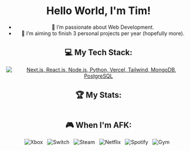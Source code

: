 <div align="center">
  <h1>Hello World, I'm Tim!</h1>
  
  - 🌱 I’m passionate about Web Development.
  - 📝 I’m aiming to finish 3 personal projects per year (hopefully more).

</div>

<div align="center">

## 💻 My Tech Stack:

[![Next.js, React.js, Node.js, Python, Vercel, Tailwind, MongoDB, PostgreSQL](https://skillicons.dev/icons?i=next,react,nodejs,python,vercel,tailwind,mongodb,postgres)](https://skillicons.dev)

## 🏆 My Stats:

<div style="display: flex; flex-wrap: wrap;">
  <!-- STATS_PLACEHOLDER -->
  <!-- LANGS_PLACEHOLDER -->
</div>

## 🎮 When I'm AFK:

![Xbox](https://img.shields.io/badge/Xbox-107C10?style=for-the-badge&logo=xbox&logoColor=white) &nbsp;
![Switch](https://img.shields.io/badge/Switch-E60012?style=for-the-badge&logo=nintendo-switch&logoColor=white) &nbsp;
![Steam](https://img.shields.io/badge/steam-%23000000.svg?style=for-the-badge&logo=steam&logoColor=white) &nbsp;
![Netflix](https://img.shields.io/badge/Netflix-E50914?style=for-the-badge&logo=netflix&logoColor=white) &nbsp;
![Spotify](https://img.shields.io/badge/Spotify-1DB954?style=for-the-badge&logo=spotify&logoColor=white) &nbsp;
![Gym](https://img.shields.io/badge/Gym-FF0000?style=for-the-badge&logo=gym&logoColor=white) &nbsp;

</div>
